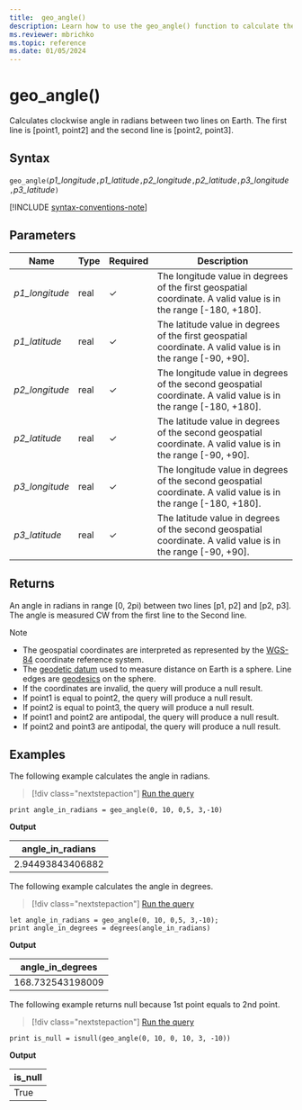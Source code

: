 ```yaml
---
title:  geo_angle()
description: Learn how to use the geo_angle() function to calculate the angle between two lines on Earth.
ms.reviewer: mbrichko
ms.topic: reference
ms.date: 01/05/2024
---
```

# geo_angle()

Calculates clockwise angle in radians between two lines on Earth. The first line is [point1, point2] and the second line is [point2, point3].

## Syntax

`geo_angle(`*p1_longitude*`,`*p1_latitude*`,`*p2_longitude*`,`*p2_latitude*`,`*p3_longitude*`,`*p3_latitude*`)`

[!INCLUDE [syntax-conventions-note](../../includes/syntax-conventions-note.md)]

## Parameters

| Name | Type | Required | Description |
|--|--|--|--|
|*p1_longitude*| real | &check; | The longitude value in degrees of the first geospatial coordinate. A valid value is in the range [-180, +180].|
|*p1_latitude*| real | &check; | The latitude value in degrees of the first geospatial coordinate. A valid value is in the range [-90, +90].|
|*p2_longitude*| real | &check; | The longitude value in degrees of the second geospatial coordinate. A valid value is in the range [-180, +180].|
|*p2_latitude*| real | &check; | The latitude value in degrees of the second geospatial coordinate. A valid value is in the range [-90, +90].|
|*p3_longitude*| real | &check; | The longitude value in degrees of the second geospatial coordinate. A valid value is in the range [-180, +180].|
|*p3_latitude*| real | &check; | The latitude value in degrees of the second geospatial coordinate. A valid value is in the range [-90, +90].|

## Returns

An angle in radians in range [0, 2pi) between two lines [p1, p2] and [p2, p3]. The angle is measured CW from the first line to the Second line.

> [!NOTE]
>
> * The geospatial coordinates are interpreted as represented by the [WGS-84](https://earth-info.nga.mil/index.php?dir=wgs84&action=wgs84) coordinate reference system.
> * The [geodetic datum](https://en.wikipedia.org/wiki/Geodetic_datum) used to measure distance on Earth is a sphere. Line edges are [geodesics](https://en.wikipedia.org/wiki/Geodesic) on the sphere.
> * If the coordinates are invalid, the query will produce a null result.
> * If point1 is equal to point2, the query will produce a null result.
> * If point2 is equal to point3, the query will produce a null result.
> * If point1 and point2 are antipodal, the query will produce a null result.
> * If point2 and point3 are antipodal, the query will produce a null result.

## Examples

The following example calculates the angle in radians.

> [!div class="nextstepaction"]
> <a href="https://dataexplorer.azure.com/clusters/help/databases/Samples?query=H4sIAAAAAAAAAysoyswrUUjMS89Jjc%2FMiy9KTMlMzCtWsFVIT82PBwtrGOgoGAKxgY6pjoKxjq6hgSYAgS0UoTUAAAA%3D" target="_blank">Run the query</a>
```kusto
print angle_in_radians = geo_angle(0, 10, 0,5, 3,-10)
```

**Output**

|angle_in_radians|
|---|
|2.94493843406882|

The following example calculates the angle in degrees.

> [!div class="nextstepaction"]
> <a href="https://dataexplorer.azure.com/clusters/help/databases/Samples?query=H4sIAAAAAAAAA8tJLVFIzEvPSY3PzIsvSkzJTMwrVrBVSE%2FNjwcLaxjoKBgCsYGOqY6CsY6uoYGmNVdBUWYekraU1PSi1FSQNihLA91ETQCHVNd5ZwAAAA%3D%3D" target="_blank">Run the query</a>
```kusto
let angle_in_radians = geo_angle(0, 10, 0,5, 3,-10);
print angle_in_degrees = degrees(angle_in_radians)
```

**Output**

|angle_in_degrees|
|---|
|168.732543198009|

The following example returns null because 1st point equals to 2nd point.

> [!div class="nextstepaction"]
> <a href="https://dataexplorer.azure.com/clusters/help/databases/Samples?query=H4sIAAAAAAAAAysoyswrUcgsjs8rzclRsAWyQAyN9NT8%2BMS89JxUDQMdBUMghlLGOgq6hgaamgD0cBDLNwAAAA%3D%3D" target="_blank">Run the query</a>
```kusto
print is_null = isnull(geo_angle(0, 10, 0, 10, 3, -10))
```

**Output**

|is_null|
|---|
|True|

